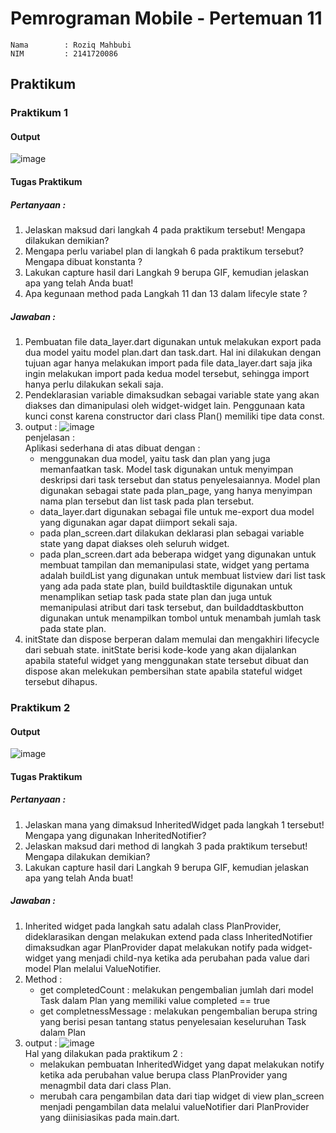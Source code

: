 # Pemrograman Mobile - Pertemuan 11
```
Nama        : Roziq Mahbubi
NIM         : 2141720086
```

## Praktikum


### Praktikum 1

#### Output
![image](docs/p1o.png)

#### Tugas Praktikum
##### Pertanyaan :
1. Jelaskan maksud dari langkah 4 pada praktikum tersebut! Mengapa dilakukan demikian?
2. Mengapa perlu variabel plan di langkah 6 pada praktikum tersebut? Mengapa dibuat konstanta ?
3. Lakukan capture hasil dari Langkah 9 berupa GIF, kemudian jelaskan apa yang telah Anda buat!
4. Apa kegunaan method pada Langkah 11 dan 13 dalam lifecyle state ?

##### Jawaban : 
1. Pembuatan file data_layer.dart digunakan untuk melakukan export pada dua model yaitu model plan.dart dan task.dart. Hal ini dilakukan dengan tujuan agar hanya melakukan import pada file data_layer.dart saja jika ingin melakukan import pada kedua model tersebut, sehingga import hanya perlu dilakukan sekali saja.
2. Pendeklarasian variable dimaksudkan sebagai variable state yang akan diakses dan dimanipulasi oleh widget-widget lain. Penggunaan kata kunci const karena constructor dari class Plan() memiliki tipe data const.
3. 
   output :
   ![image](docs/p1l9.gif)
   <br>penjelasan :<br>
   Aplikasi sederhana di atas dibuat dengan :<br>
    - menggunakan dua model, yaitu task dan plan yang juga memanfaatkan task. Model task digunakan untuk menyimpan deskripsi dari task tersebut dan status penyelesaiannya. Model plan digunakan sebagai state pada plan_page, yang hanya menyimpan nama plan tersebut dan list task pada plan tersebut.
    - data_layer.dart digunakan sebagai file untuk me-export dua model yang digunakan agar dapat diimport sekali saja.
    - pada plan_screen.dart dilakukan deklarasi plan sebagai variable state yang dapat diakses oleh seluruh widget.
    - pada plan_screen.dart ada beberapa widget yang digunakan untuk membuat tampilan dan memanipulasi state, widget yang pertama adalah buildList yang digunakan untuk membuat listview dari list task yang ada pada state plan, build buildtasktile digunakan untuk menamplikan setiap task pada state plan dan juga untuk memanipulasi atribut dari task tersebut,  dan buildaddtaskbutton digunakan untuk menampilkan tombol untuk menambah jumlah task pada state plan.
4. initState dan dispose berperan dalam memulai dan mengakhiri lifecycle dari sebuah state. initState berisi kode-kode yang akan dijalankan apabila stateful widget yang menggunakan state tersebut dibuat dan dispose akan melekukan pembersihan state apabila stateful widget tersebut dihapus.

### Praktikum 2

#### Output
![image](docs/p2o.gif)

#### Tugas Praktikum
##### Pertanyaan :
1. Jelaskan mana yang dimaksud InheritedWidget pada langkah 1 tersebut! Mengapa yang digunakan InheritedNotifier?
2. Jelaskan maksud dari method di langkah 3 pada praktikum tersebut! Mengapa dilakukan demikian?
3. Lakukan capture hasil dari Langkah 9 berupa GIF, kemudian jelaskan apa yang telah Anda buat!

##### Jawaban : 
1. Inherited widget pada langkah satu adalah class PlanProvider, dideklarasikan dengan melakukan extend pada class InheritedNotifier dimaksudkan agar PlanProvider dapat melakukan notify pada widget-widget yang menjadi child-nya ketika ada perubahan pada value dari model Plan melalui ValueNotifier.
2. Method :
   * get completedCount : melakukan pengembalian jumlah dari model Task dalam Plan yang memiliki value completed == true
   * get completnessMessage : melakukan pengembalian berupa string yang berisi pesan tantang status penyelesaian keseluruhan Task dalam Plan
3. output :
   ![image](docs/p2o.gif)
   <br> Hal yang dilakukan pada praktikum 2 : <br>
   - melakukan pembuatan InheritedWidget yang dapat melakukan notify ketika ada perubahan value berupa class PlanProvider yang menagmbil data dari class Plan.
   - merubah cara pengambilan data dari tiap widget di view plan_screen menjadi pengambilan data melalui valueNotifier dari PlanProvider yang diinisiasikas pada main.dart.